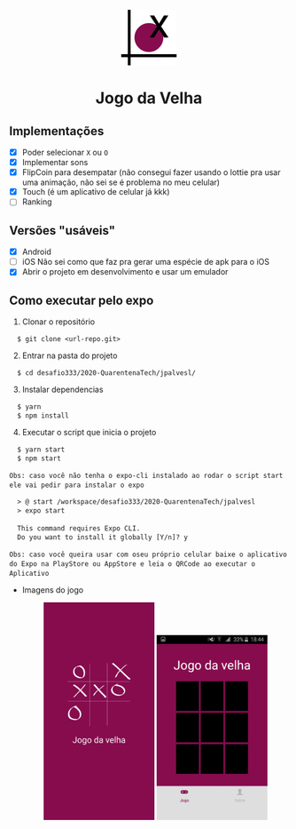 <p align="center">
  <img alt="Imagem do icone" src="./assets/icon.png" width="100"/>
</p>

# <center>Jogo da Velha

## Implementações

- [x] Poder selecionar `X` ou `O`
- [x] Implementar sons
- [x] FlipCoin para desempatar (não consegui fazer usando o lottie pra usar uma animação, não sei se é problema no meu celular)
- [x] Touch (é um aplicativo de celular já kkk)
- [ ] Ranking

## Versões "usáveis"
- [x] Android
- [ ] iOS Não sei como que faz pra gerar uma espécie de apk para o iOS
- [x] Abrir o projeto em desenvolvimento e usar um emulador

## Como executar pelo expo
1. Clonar o repositório
  ```shell
    $ git clone <url-repo.git>
  ```

2. Entrar na pasta do projeto
  ```shell
    $ cd desafio333/2020-QuarentenaTech/jpalvesl/
  ```

3. Instalar dependencias
  ```shell
    $ yarn
    $ npm install
  ```

4. Executar o script que inicia o projeto
  ```shell
    $ yarn start 
    $ npm start 
  ```

`Obs: caso você não tenha o expo-cli instalado ao rodar o script start ele vai pedir para instalar o expo`
```shell
  > @ start /workspace/desafio333/2020-QuarentenaTech/jpalvesl
  > expo start

  This command requires Expo CLI.
  Do you want to install it globally [Y/n]? y
```
`Obs: caso você queira usar com oseu próprio celular baixe o aplicativo do Expo na PlayStore ou AppStore e leia o QRCode ao executar o Aplicativo`

- Imagens do jogo  
 
  <p align="center">
    <img alt="Imagem da Kurisu" src="./assets/splash.png" width="200"/>
    <img alt="Imagem da Kurisu" src="./.github/game.png" width="200"/>
  </p>

